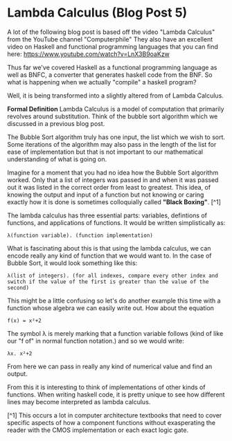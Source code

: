 # Lambda Calculus (Blog Post 5) 
A lot of the following blog post is based off the video "Lambda Calculus" from the YouTube channel "Computerphile" They also have an excellent video
on Haskell and functional programming languages that you can find here: 
https://www.youtube.com/watch?v=LnX3B9oaKzw

Thus far we've covered Haskell as a functional programming language as well as BNFC, a converter that generates haskell code from the BNF. So what is 
happening when we actually "compile" a haskell program? 

Well, it is being transformed into a slightly altered from of Lambda Calculus. 

**Formal Definition**
Lambda Calculus is a model of computation that primarily revolves around substitution. Think of the bubble sort algorithm which we discussed in a previous
blog post. 

The Bubble Sort algorithm truly has one input, the list which we wish to sort. Some iterations of the algorithm may also pass in the length of the list 
for ease of implementation but that is not important to our mathematical understanding of what is going on. 

Imagine for a moment that you had no idea how the Bubble Sort algorithm worked. Only that a list of integers was passed in and when it was passed out it
was listed in the correct order from least to greatest. This idea, of knowing the output and input of a function but not knowing or caring exactly how
it is done is sometimes colloquially called **"Black Boxing"**. [^1] 

The lambda calculus has three essential parts: variables, defintions of functions, and applications of functions. It would be written simplistically as: 
```
λ(function variable). (function implementation) 
```
What is fascinating about this is that using the lambda calculus, we can encode really any kind of function that we would want to. In the case of Bubble 
Sort, it would look something like this: 
```
λ(list of integers). (for all indexes, compare every other index and switch if the value of the first is greater than the value of the second) 
```
This might be a little confusing so let's do another example this time with a function whose algebra we can easily write out. How about the equation 
```
f(x) = x²+2
```
The symbol λ is merely marking that a function variable follows (kind of like our "f of" in normal function notation.) and so we would write: 
```
λx. x²+2
```

From here we can pass in really any kind of numerical value and find an output. 

From this it is interesting to think of implementations of other kinds of functions. When writing haskell code, it is pretty unique to see how different
lines may become interpreted as lambda calculus. 

[^1] This occurs a lot in computer architecture textbooks that need to cover specific aspects of 
how a component functions without exasperating the reader with the CMOS implementation or each exact logic gate. 

